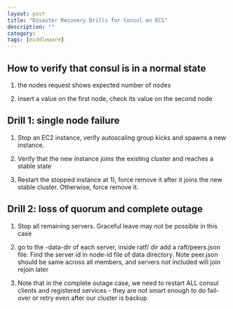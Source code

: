 ```yaml
---
layout: post
title: "Disaster Recovery Drills for Consul on ECS" 
description: ""
category: 
tags: [middleware]
---
```


How to verify that consul is in a normal state
-------

1. the nodes request shows expected number of nodes

2. insert a value on the first node, check its value on the second node 


Drill 1: single node failure
----------
1. Stop an EC2 instance, verify autoscaling group kicks and spawns a new instance. 

2. Verify that the new instance joins the existing cluster and reaches a stable state

3. Restart the stopped instance at 1), force remove it after it joins the new stable cluster. Otherwise, force remove it. 


Drill 2: loss of quorum and complete outage
----------
1. Stop all remaining servers. Graceful leave may not be possible in this case

2. go to the -data-dir of each server, inside ratf/ dir add a raft/peers.json file. Find the server id in node-id file of data directory. Note peer.json should be same across all members, and servers not included will join rejoin later

3. Note that in the complete outage case, we need to restart ALL consul clients and registered services - they are not smart enough to do fail-over or retry even after our cluster is backup
